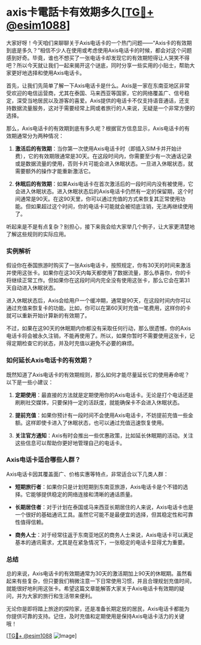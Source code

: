# axis卡電話卡有效期多久[[TG💪+ @esim1088](https://t.me/s/esim1088)]

大家好呀！今天咱们来聊聊关于Axis电话卡的一个热门问题——“Axis卡的有效期到底是多久？”相信不少人在使用或考虑使用Axis电话卡的时候，都会对这个问题感到好奇。毕竟，谁也不想买了一张电话卡却发现它的有效期短得让人哭笑不得吧？所以今天就让我们一起来揭开这个谜底，同时分享一些实用的小贴士，帮助大家更好地选择和使用Axis电话卡。

首先，让我们先简单了解一下Axis电话卡是什么。Axis是一家在东南亚地区非常受欢迎的电信运营商，尤其在泰国、马来西亚等国家，它的网络覆盖广、信号稳定，深受当地居民以及游客的喜爱。Axis提供的电话卡不仅支持语音通话，还支持数据流量服务，这对于需要经常上网或者旅行的人来说，无疑是一个非常方便的选择。

那么，Axis电话卡的有效期到底有多久呢？根据官方信息显示，Axis电话卡的有效期通常分为两种情况：

1. **激活后的有效期**：当你第一次使用Axis电话卡时（即插入SIM卡并开始计费），它的有效期限通常是30天。在这段时间内，你需要至少有一次通话记录或是数据流量的使用，否则卡片可能会进入休眠状态。一旦进入休眠状态，就需要额外的操作才能重新激活它。

2. **休眠后的有效期**：如果Axis电话卡在首次激活后的一段时间内没有被使用，它会进入休眠状态。进入休眠状态后的Axis电话卡仍然有一定的保留期，这个时间通常是90天。在这90天里，你可以通过充值的方式来恢复其正常使用功能。但如果超过这个时间，你的电话卡可能就会被彻底注销，无法再继续使用了。

听起来是不是有点复杂？别担心，接下来我会给大家举几个例子，让大家更清楚地了解这些规则的实际应用。

### 实例解析

假设你在泰国旅游时购买了一张Axis电话卡，按照规定，你有30天的时间来激活并使用这张卡。如果你在这30天内每天都使用了数据流量，那么恭喜你，你的卡将继续正常工作。但如果你在这段时间内完全没有使用这张卡，那么它会在第31天自动进入休眠状态。

进入休眠状态后，Axis会给用户一个缓冲期，通常是90天，在这段时间内你可以通过充值来恢复卡的功能。比如，你可以在第60天时充值一笔费用，这样你的卡就可以重新开始计算新的有效期了。

不过，如果在这90天的休眠期内你都没有采取任何行动，那么很遗憾，你的Axis电话卡将会被永久注销，不能再使用了。所以，如果你暂时不需要使用这张卡，记得定期检查它的状态，并及时充值以避免不必要的麻烦。

### 如何延长Axis电话卡的有效期？

既然知道了Axis电话卡的有效期规则，那么如何才能尽量延长它的使用寿命呢？以下是一些小建议：

1. **定期使用**：最直接的方法就是定期使用你的Axis电话卡。无论是打个电话还是刷刷社交媒体，只要保持一定的活跃度，就能确保卡不会进入休眠状态。

2. **提前充值**：如果你预计有一段时间不会使用Axis电话卡，不妨提前充值一些金额。这样即使卡进入了休眠状态，也可以通过充值迅速恢复使用。

3. **关注官方通知**：Axis有时会推出一些优惠政策，比如延长休眠期的活动。关注这些信息可以帮助你更好地管理自己的电话卡。

### Axis电话卡适合哪些人群？

Axis电话卡因其覆盖面广、价格实惠等特点，非常适合以下几类人群：

- **短期旅行者**：如果你只是计划短期到东南亚旅游，Axis电话卡是个不错的选择。它能够提供稳定的网络连接和清晰的通话质量。
  
- **长期居住者**：对于计划在泰国或马来西亚长期居住的人来说，Axis电话卡也是一个很好的基础通讯工具。虽然它可能不是最便宜的选择，但其稳定性和可靠性值得信赖。

- **商务人士**：对于经常往返于东南亚地区的商务人士来说，Axis电话卡可以满足基本的通讯需求，尤其是在紧急情况下，一张稳定的电话卡显得尤为重要。

### 总结

总的来说，Axis电话卡的有效期通常为30天的激活期加上90天的休眠期。虽然看起来有些复杂，但只要我们稍微注意一下日常使用习惯，并且合理规划充值时间，就能很好地利用这张卡。希望这篇文章能解答大家关于Axis电话卡有效期的疑问，并为大家的旅行和生活带来便利。

无论你是即将踏上旅途的探险家，还是准备长期定居的居民，Axis电话卡都能为你提供可靠的支持。记住，及时充值和定期使用是保持Axis电话卡活力的关键哦！

[[TG💪+ @esim1088](https://t.me/s/esim1088) ![Image](https://i.postimg.cc/4NQfJmqS/Snipaste-2025-05-13-00-14-12.png)]
